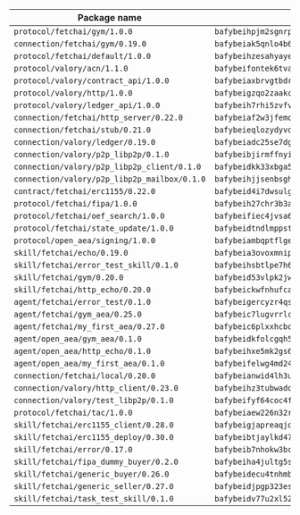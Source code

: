 | Package name                                                  | Package hash                                                  |
| ------------------------------------------------------------- | ------------------------------------------------------------- |
| `protocol/fetchai/gym/1.0.0`                                    | `bafybeihpjm2sgnrpuwaqicikw4aybltm7xrjmf7cscpp2cy2xdoi6pekbq` |
| `connection/fetchai/gym/0.19.0`                                 | `bafybeiak5qnlo4b6ai5ep5cp5tyw26dyv5finwjcbwo3aryhtjqmdl2keu` |
| `protocol/fetchai/default/1.0.0`                                | `bafybeihzesahyayexkhk26fg7rqnjuqaab3bmcijtjekvskvs4xw6ecyuu` |
| `protocol/valory/acn/1.1.0`                                     | `bafybeifontek6tvaecatoauiule3j3id6xoktpjubvuqi3h2jkzqg7zh7a` |
| `protocol/valory/contract_api/1.0.0`                            | `bafybeiaxbrvgtbdrh4lslskuxyp4awyr4whcx3nqq5yrr6vimzsxg5dy64` |
| `protocol/valory/http/1.0.0`                                    | `bafybeigzqo2zaakcjtzzsm6dh4x73v72xg6ctk6muyp5uq5ueb7y34fbxy` |
| `protocol/valory/ledger_api/1.0.0`                              | `bafybeih7rhi5zvfvwakx5ifgxsz2cfipeecsh7bm3gnudjxtvhrygpcftq` |
| `connection/fetchai/http_server/0.22.0`                         | `bafybeiaf2w3jfemqu4zrtfzewexh5ttqytvhv4tqfzcrv6qxsqnxrv7eu4` |
| `connection/fetchai/stub/0.21.0`                                | `bafybeieqlozydyvdxmjxhqygwq27djecpiftoqwlcpcr4qpotomwnh66yy` |
| `connection/valory/ledger/0.19.0`                               | `bafybeiadc25se7dgnn4mufztwpzdono4xsfs45qknzdqyi3gckn6ccuv44` |
| `connection/valory/p2p_libp2p/0.1.0`                            | `bafybeibjirmffnyih5gplt2uu6ojvta25w7up6yt447unungn4xpgqn5ca` |
| `connection/valory/p2p_libp2p_client/0.1.0`                     | `bafybeidkk33xbga54szmitk6uwsi3ef56hbbdbuasltqtiyki34hgfpnxa` |
| `connection/valory/p2p_libp2p_mailbox/0.1.0`                    | `bafybeihjjsenbsgh6x2vukea7mqzsbcbqqbog6xa43raen24ewqf4qq3pm` |
| `contract/fetchai/erc1155/0.22.0`                               | `bafybeid4i7dwsulgnwaylzk6xcozewkgacymxhwk2ip5omvccluq2pm7ii` |
| `protocol/fetchai/fipa/1.0.0`                                   | `bafybeih27chr3b3anjeq26yd5c2p3hypp4sijzdu6yrorpwwxnvkeoa2ei` |
| `protocol/fetchai/oef_search/1.0.0`                             | `bafybeifiec4jvsa6mcbmasjno3bwvjwwwubyp25hjqwe7gjfksgvwgdisq` |
| `protocol/fetchai/state_update/1.0.0`                           | `bafybeidtndlmppst6l6iughpflqbbbkzditixo2fy2dncxfkb5apkx5y4m` |
| `protocol/open_aea/signing/1.0.0`                               | `bafybeiambqptflge33eemdhis2whik67hjplfnqwieoa6wblzlaf7vuo44` |
| `skill/fetchai/echo/0.19.0`                                     | `bafybeia3ovoxmnipktwnyztie55itsuempnfeircw72jn62uojzry5pwsu` |
| `skill/fetchai/error_test_skill/0.1.0`                          | `bafybeihsbtlpe7h6fsvoxban5rilkmwviwkokul5cqym6atoolirontiyu` |
| `skill/fetchai/gym/0.20.0`                                      | `bafybeid53vlpk2jwdzqf7a5xh4q5653wg46h7eg7pq66c3pmmgwnwjnsja` |
| `skill/fetchai/http_echo/0.20.0`                                | `bafybeickwfnhufcaift5k6uspltvhatdpmppyhfzghewecctgq72dgu5a4` |
| `agent/fetchai/error_test/0.1.0`                                | `bafybeigercyzr4qscyf4bp22jwehyoxhcix6yyuxhfec2n5umns3qcm7aq` |
| `agent/fetchai/gym_aea/0.25.0`                                  | `bafybeic7lugvrrlcre42evfnttonheppvpvupg3wgraizkyrorheicooem` |
| `agent/fetchai/my_first_aea/0.27.0`                             | `bafybeic6plxxhcbokxlce3grbgsm247rgvcb5arwwslm5yv6pt46byr22a` |
| `agent/open_aea/gym_aea/0.1.0`                                  | `bafybeidkfolcgqh5mmdcmd7vee74avhicgiahdyiflyylanowxmqc7bxni` |
| `agent/open_aea/http_echo/0.1.0`                                | `bafybeihxe5mk2gs6k3xxf5rgaqqa5ij2ff74gebcwxskc2dpxvt5rcnyxi` |
| `agent/open_aea/my_first_aea/0.1.0`                             | `bafybeifelwg4md24lwpxgx7x5cugq7ovhbkew3lxw43m52rdppfn5o5g4i` |
| `connection/fetchai/local/0.20.0`                               | `bafybeianwid4lh3ubjheg4ho7qznuib2t6k35rcuconcbwtzmih4qdxo2i` |
| `connection/valory/http_client/0.23.0`                          | `bafybeihz3tubwado7j3wlivndzzuj3c6fdsp4ra5r3nqixn3ufawzo3wii` |
| `connection/valory/test_libp2p/0.1.0`                           | `bafybeifyf64coc4fejcoba5bjymixnhtzb3vaojf2brz4xqb2oglmzxely` |
| `protocol/fetchai/tac/1.0.0`                                    | `bafybeiaew226n32rwp3h57zl4b2mmbrhjbyrdjbl2evnxf2tmmi4vrls7a` |
| `skill/fetchai/erc1155_client/0.28.0`                           | `bafybeigjapreaqjqvcukrnqr4fzlrugl3635bh2abj3tnxqq247swqtl7u` |
| `skill/fetchai/erc1155_deploy/0.30.0`                           | `bafybeibtjaylkd47ghbwgl7rdck2exvnrodwnyjhfvrtaluwrvkx5k5gtq` |
| `skill/fetchai/error/0.17.0`                                    | `bafybeib7nhokw3bc46oxuk5mjazan42evipowmka2ikfcs6drcdz4mwkjm` |
| `skill/fetchai/fipa_dummy_buyer/0.2.0`                          | `bafybeiha4jultg5srhr2ijplvubeo7esv4raq2cjlggmyzcaimop2ggg2m` |
| `skill/fetchai/generic_buyer/0.26.0`                            | `bafybeidecu4tnhmbyzbysgccgtpsstj4q5hfqjgjzm5nf2hdb7hf6fnx2q` |
| `skill/fetchai/generic_seller/0.27.0`                           | `bafybeidjpgp323esan54fjxr6xqnq365oqi5g45p3nts67e3su6u4kss3y` |
| `skill/fetchai/task_test_skill/0.1.0`                           | `bafybeidv77u2xl52mnxakwvh7fuh46aiwfpteyof4eaptfd4agoi6cdble` |
